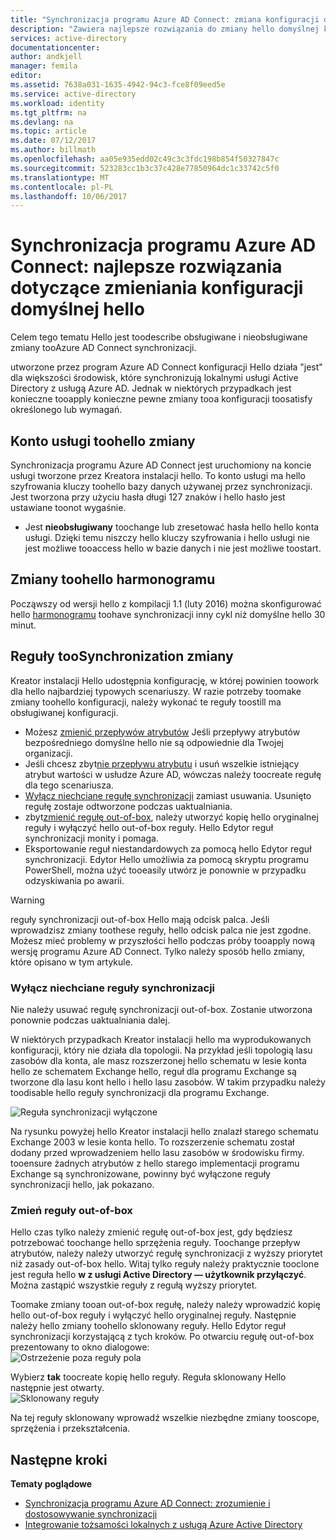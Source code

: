 ```yaml
---
title: "Synchronizacja programu Azure AD Connect: zmiana konfiguracji domyślnej hello | Dokumentacja firmy Microsoft"
description: "Zawiera najlepsze rozwiązania do zmiany hello domyślnej konfiguracji synchronizacji usługi Azure AD Connect."
services: active-directory
documentationcenter: 
author: andkjell
manager: femila
editor: 
ms.assetid: 7638a031-1635-4942-94c3-fce8f09eed5e
ms.service: active-directory
ms.workload: identity
ms.tgt_pltfrm: na
ms.devlang: na
ms.topic: article
ms.date: 07/12/2017
ms.author: billmath
ms.openlocfilehash: aa05e935edd02c49c3c3fdc198b854f50327847c
ms.sourcegitcommit: 523283cc1b3c37c428e77850964dc1c33742c5f0
ms.translationtype: MT
ms.contentlocale: pl-PL
ms.lasthandoff: 10/06/2017
---
```

# <a name="azure-ad-connect-sync-best-practices-for-changing-hello-default-configuration"></a>Synchronizacja programu Azure AD Connect: najlepsze rozwiązania dotyczące zmieniania konfiguracji domyślnej hello
Celem tego tematu Hello jest toodescribe obsługiwane i nieobsługiwane zmiany tooAzure AD Connect synchronizacji.

utworzone przez program Azure AD Connect konfiguracji Hello działa "jest" dla większości środowisk, które synchronizują lokalnymi usługi Active Directory z usługą Azure AD. Jednak w niektórych przypadkach jest konieczne tooapply konieczne pewne zmiany tooa konfiguracji toosatisfy określonego lub wymagań.

## <a name="changes-toohello-service-account"></a>Konto usługi toohello zmiany
Synchronizacja programu Azure AD Connect jest uruchomiony na koncie usługi tworzone przez Kreatora instalacji hello. To konto usługi ma hello szyfrowania kluczy toohello bazy danych używanej przez synchronizacji. Jest tworzona przy użyciu hasła długi 127 znaków i hello hasło jest ustawiane toonot wygaśnie.

* Jest **nieobsługiwany** toochange lub zresetować hasła hello hello konta usługi. Dzięki temu niszczy hello kluczy szyfrowania i hello usługi nie jest możliwe tooaccess hello w bazie danych i nie jest możliwe toostart.

## <a name="changes-toohello-scheduler"></a>Zmiany toohello harmonogramu
Począwszy od wersji hello z kompilacji 1.1 (luty 2016) można skonfigurować hello [harmonogramu](active-directory-aadconnectsync-feature-scheduler.md) toohave synchronizacji inny cykl niż domyślne hello 30 minut.

## <a name="changes-toosynchronization-rules"></a>Reguły tooSynchronization zmiany
Kreator instalacji Hello udostępnia konfigurację, w której powinien toowork dla hello najbardziej typowych scenariuszy. W razie potrzeby toomake zmiany toohello konfiguracji, należy wykonać te reguły toostill ma obsługiwanej konfiguracji.

* Możesz [zmienić przepływów atrybutów](active-directory-aadconnectsync-change-the-configuration.md#other-common-attribute-flow-changes) Jeśli przepływy atrybutów bezpośredniego domyślne hello nie są odpowiednie dla Twojej organizacji.
* Jeśli chcesz zbyt[nie przepływu atrybutu](active-directory-aadconnectsync-change-the-configuration.md#do-not-flow-an-attribute) i usuń wszelkie istniejący atrybut wartości w usłudze Azure AD, wówczas należy toocreate regułę dla tego scenariusza.
* [Wyłącz niechciane regułę synchronizacji](#disable-an-unwanted-sync-rule) zamiast usuwania. Usunięto regułę zostaje odtworzone podczas uaktualniania.
* zbyt[zmienić regułę out-of-box](#change-an-out-of-box-rule), należy utworzyć kopię hello oryginalnej reguły i wyłączyć hello out-of-box reguły. Hello Edytor reguł synchronizacji monity i pomaga.
* Eksportowanie reguł niestandardowych za pomocą hello Edytor reguł synchronizacji. Edytor Hello umożliwia za pomocą skryptu programu PowerShell, można użyć tooeasily utwórz je ponownie w przypadku odzyskiwania po awarii.

> [!WARNING]
> reguły synchronizacji out-of-box Hello mają odcisk palca. Jeśli wprowadzisz zmiany toothese reguły, hello odcisk palca nie jest zgodne. Możesz mieć problemy w przyszłości hello podczas próby tooapply nową wersję programu Azure AD Connect. Tylko należy sposób hello zmiany, które opisano w tym artykule.

### <a name="disable-an-unwanted-sync-rule"></a>Wyłącz niechciane reguły synchronizacji
Nie należy usuwać regułę synchronizacji out-of-box. Zostanie utworzona ponownie podczas uaktualniania dalej.

W niektórych przypadkach Kreator instalacji hello ma wyprodukowanych konfiguracji, który nie działa dla topologii. Na przykład jeśli topologią lasu zasobów dla konta, ale masz rozszerzonej hello schematu w lesie konta hello ze schematem Exchange hello, reguł dla programu Exchange są tworzone dla lasu kont hello i hello lasu zasobów. W takim przypadku należy toodisable hello reguły synchronizacji dla programu Exchange.

![Reguła synchronizacji wyłączone](./media/active-directory-aadconnectsync-best-practices-changing-default-configuration/exchangedisabledrule.png)

Na rysunku powyżej hello Kreator instalacji hello znalazł starego schematu Exchange 2003 w lesie konta hello. To rozszerzenie schematu został dodany przed wprowadzeniem hello lasu zasobów w środowisku firmy. tooensure żadnych atrybutów z hello starego implementacji programu Exchange są synchronizowane, powinny być wyłączone reguły synchronizacji hello, jak pokazano.

### <a name="change-an-out-of-box-rule"></a>Zmień reguły out-of-box
Hello czas tylko należy zmienić regułę out-of-box jest, gdy będziesz potrzebować toochange hello sprzężenia reguły. Toochange przepływ atrybutów, należy należy utworzyć regułę synchronizacji z wyższy priorytet niż zasady out-of-box hello. Witaj tylko reguły należy praktycznie tooclone jest reguła hello **w z usługi Active Directory — użytkownik przyłączyć**. Można zastąpić wszystkie reguły z regułą wyższy priorytet.

Toomake zmiany tooan out-of-box regułę, należy należy wprowadzić kopię hello out-of-box reguły i wyłączyć hello oryginalnej reguły. Następnie należy hello zmiany toohello sklonowany reguły. Hello Edytor reguł synchronizacji korzystającą z tych kroków. Po otwarciu regułę out-of-box prezentowany to okno dialogowe:  
![Ostrzeżenie poza reguły pola](./media/active-directory-aadconnectsync-best-practices-changing-default-configuration/warningoutofboxrule.png)

Wybierz **tak** toocreate kopię hello reguły. Reguła sklonowany Hello następnie jest otwarty.  
![Sklonowany reguły](./media/active-directory-aadconnectsync-best-practices-changing-default-configuration/clonedrule.png)

Na tej reguły sklonowany wprowadź wszelkie niezbędne zmiany tooscope, sprzężenia i przekształcenia.

## <a name="next-steps"></a>Następne kroki
**Tematy poglądowe**

* [Synchronizacja programu Azure AD Connect: zrozumienie i dostosowywanie synchronizacji](active-directory-aadconnectsync-whatis.md)
* [Integrowanie tożsamości lokalnych z usługą Azure Active Directory](active-directory-aadconnect.md)
